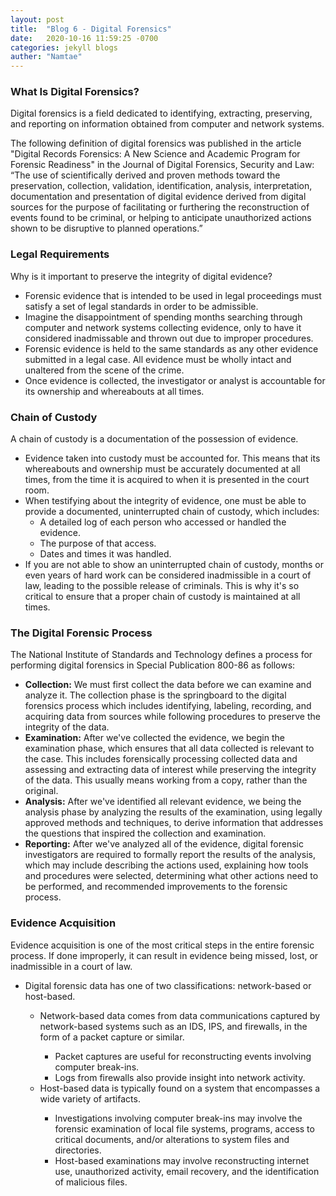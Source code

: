 ```yaml
---
layout: post
title:  "Blog 6 - Digital Forensics"
date:   2020-10-16 11:59:25 -0700
categories: jekyll blogs
auther: "Namtae"
---
```

<html>
<h3>What Is Digital Forensics?</h3>
<p>Digital forensics is a field dedicated to identifying, extracting, preserving, and reporting on information obtained from computer and network systems.</p>

<p>The following definition of digital forensics was published in the article "Digital Records Forensics: A New Science and Academic Program for Forensic Readiness" in the Journal of Digital Forensics, Security and Law:
“The use of scientifically derived and proven methods toward the preservation, collection, validation, identification, analysis, interpretation, documentation and presentation of digital evidence derived from digital sources for the purpose of facilitating or furthering the reconstruction of events found to be criminal, or helping to anticipate unauthorized actions shown to be disruptive to planned operations.”</p>



<h3>Legal Requirements</h3>
<p>Why is it important to preserve the integrity of digital evidence?</p>
    <ul>
        <li>Forensic evidence that is intended to be used in legal proceedings must satisfy a set of legal standards in order to be admissible.</li>
        <li>Imagine the disappointment of spending months searching through computer and network systems collecting evidence, only to have it considered inadmissable and thrown out due to improper procedures.</li>
        <li>Forensic evidence is held to the same standards as any other evidence submitted in a legal case. All evidence must be wholly intact and unaltered from the scene of the crime.</li>
        <li>Once evidence is collected, the investigator or analyst is accountable for its ownership and whereabouts at all times.</li>
    </ul>
<h3>Chain of Custody</h3>
<p>A chain of custody is a documentation of the possession of evidence.</p>
    <ul>
        <li>Evidence taken into custody must be accounted for. This means that its whereabouts and ownership must be accurately documented at all times, from the time it is acquired to when it is presented in the court room.</li>
        <li>When testifying about the integrity of evidence, one must be able to provide a documented, uninterrupted chain of custody, which includes:
        <ul>
            <li>A detailed log of each person who accessed or handled the evidence.</li>
            <li>The purpose of that access.</li>
            <li>Dates and times it was handled.</li>
        </ul>
        <li>If you are not able to show an uninterrupted chain of custody, months or even years of hard work can be considered inadmissible in a court of law, leading to the possible release of criminals. This is why it's so critical to ensure that a proper chain of custody is maintained at all times.</li>
    </ul>
<h3>The Digital Forensic Process</h3>
<p>The National Institute of Standards and Technology defines a process for performing digital forensics in Special Publication 800-86 as follows:</p>
    <ul>
        <li><b>Collection:</b> We must first collect the data before we can examine and analyze it. The collection phase is the springboard to the digital forensics process which includes identifying, labeling, recording, and acquiring data from sources while following procedures to preserve the integrity of the data.</li>
        <li><b>Examination:</b> After we've collected the evidence, we begin the examination phase, which ensures that all data collected is relevant to the case. This includes forensically processing collected data and assessing and extracting data of interest while preserving the integrity of the data. This usually means working from a copy, rather than the original.</li>
        <li><b>Analysis:</b> After we've identified all relevant evidence, we being the analysis phase by analyzing the results of the examination, using legally approved methods and techniques, to derive information that addresses the questions that inspired the collection and examination.</li>
        <li><b>Reporting:</b> After we've analyzed all of the evidence, digital forensic investigators are required to formally report the results of the analysis, which may include describing the actions used, explaining how tools and procedures were selected, determining what other actions need to be performed, and recommended improvements to the forensic process.</li>
    </ul>
<h3>Evidence Acquisition</h3>
<p>Evidence acquisition is one of the most critical steps in the entire forensic process. If done improperly, it can result in evidence being missed, lost, or inadmissible in a court of law.</p>
    <ul>
        <li>Digital forensic data has one of two classifications: network-based or host-based.</li>
        <ul>
            <li>Network-based data comes from data communications captured by network-based systems such as an IDS, IPS, and firewalls, in the form of a packet capture or similar.</li>
            <ul>
                <li>Packet captures are useful for reconstructing events involving computer break-ins.</li>
                <li>Logs from firewalls also provide insight into network activity.</li>
            </ul>
            <li>Host-based data is typically found on a system that encompasses a wide variety of artifacts.</li>
            <ul>
                <li>Investigations involving computer break-ins may involve the forensic examination of local file systems, programs, access to critical documents, and/or alterations to system files and directories.</li>
                <li>Host-based examinations may involve reconstructing internet use, unauthorized activity, email recovery, and the identification of malicious files.</li>
            </ul>
        </ul>
    </ul>







